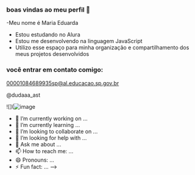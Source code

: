 ### boas vindas ao meu perfil 🖤

-Meu nome é Maria Eduarda

- Estou estudando no Alura
- Estou me desenvolvendo na linguagem JavaScript
- Utilizo esse espaço para minha organização e compartilhamento dos meus projetos desenvolvidos

### você entrar em contato comigo:

00001084689935sp@al.educacao.sp.gov.br

@dudaaa_ast

![](![image](https://github.com/MariaeduardaAstorga/MariaeduardaAstorga/assets/169212491/cf544483-d829-4a74-aa96-9fffe6873e89)














- 🔭 I’m currently working on ...
- 🌱 I’m currently learning ...
- 👯 I’m looking to collaborate on ...
- 🤔 I’m looking for help with ...
- 💬 Ask me about ...
- 📫 How to reach me: ...
- 😄 Pronouns: ...
- ⚡ Fun fact: ...
-->
